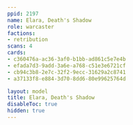 ```yaml
---
ppid: 2197
name: Elara, Death's Shadow
role: warcaster
factions:
- retribution
scans: 4
cards:
- c360476a-ac36-3af0-b1bb-ad861c5e7e4b
- efada7d3-9add-3a6e-a768-c51e3e6721cf
- cb94c3b8-2e7c-32f2-9ecc-31629a2c8741
- a37133f8-e884-3d70-8dd6-80e99625764d

layout: model
title: Elara, Death's Shadow
disableToc: true
hidden: true
---
```

